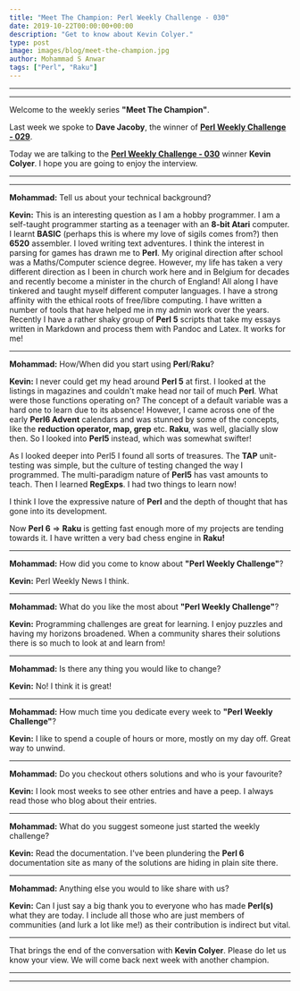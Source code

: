 ```yaml
---
title: "Meet The Champion: Perl Weekly Challenge - 030"
date: 2019-10-22T00:00:00+00:00
description: "Get to know about Kevin Colyer."
type: post
image: images/blog/meet-the-champion.jpg
author: Mohammad S Anwar
tags: ["Perl", "Raku"]
---
```


---

---

Welcome to the weekly series **"Meet The Champion"**.

Last week we spoke to **Dave Jacoby**, the winner of **[Perl Weekly Challenge - 029](/blog/meet-the-champion-029)**.

Today we are talking to the **[Perl Weekly Challenge - 030](/blog/perl-weekly-challenge-030)** winner **Kevin Colyer**. I hope you are going to enjoy the interview.

---

---

**Mohammad:** Tell us about your technical background?

**Kevin:** This is an interesting question as I am a hobby programmer. I am a self-taught programmer starting as a teenager with an **8-bit Atari** computer. I learnt **BASIC** (perhaps this is where my love of sigils comes from?) then **6520** assembler. I loved writing text adventures. I think the interest in parsing for games has drawn me to **Perl**. My original direction after school was a Maths/Computer science degree. However, my life has taken a very different direction as I been in church work here and in Belgium for decades and recently become a minister in the church of England! All along I have tinkered and taught myself different computer languages. I have a strong affinity with the ethical roots of free/libre computing. I have written a number of tools that have helped me in my admin work over the years. Recently I have a rather shaky group of **Perl 5** scripts that take my essays written in Markdown and process them with Pandoc and Latex. It works for me!

---

**Mohammad:** How/When did you start using **Perl**/**Raku**?

**Kevin:** I never could get my head around **Perl 5** at first. I looked at the listings in magazines and couldn't make head nor tail of much **Perl**. What were those functions operating on? The concept of a default variable was a hard one to learn due to its absence! However, I came across one of the early **Perl6 Advent** calendars and was stunned by some of the concepts, like the **reduction operator, map, grep** etc. **Raku**, was well, glacially slow then. So I looked into **Perl5** instead, which was somewhat swifter!

As I looked deeper into Perl5 I found all sorts of treasures. The **TAP** unit-testing was simple, but the culture of testing changed the way I programmed. The multi-paradigm nature of **Perl5** has vast amounts to teach. Then I learned **RegExps**. I had two things to learn now!

I think I love the expressive nature of **Perl** and the depth of thought that has gone into its development.

Now **Perl 6** => **Raku** is getting fast enough more of my projects are tending towards it. I have written a very bad chess engine in **Raku!**

---

**Mohammad:** How did you come to know about **"Perl Weekly Challenge"**?

**Kevin:** Perl Weekly News I think.

---

**Mohammad:** What do you like the most about **"Perl Weekly Challenge"**?

**Kevin:** Programming challenges are great for learning. I enjoy puzzles and having my horizons broadened. When a community shares their solutions there is so much to look at and learn from!

---

**Mohammad:** Is there any thing you would like to change?

**Kevin:** No! I think it is great!

---

**Mohammad:** How much time you dedicate every week to **"Perl Weekly Challenge"**?

**Kevin:** I like to spend a couple of hours or more, mostly on my day off. Great way to unwind.

---

**Mohammad:** Do you checkout others solutions and who is your favourite?

**Kevin:** I look most weeks to see other entries and have a peep. I always read those who blog about their entries.

---

**Mohammad:** What do you suggest someone just started the weekly challenge?

**Kevin:** Read the documentation. I've been plundering the **Perl 6** documentation site as many of the solutions are hiding in plain site there.

---

**Mohammad:** Anything else you would to like share with us?

**Kevin:** Can I just say a big thank you to everyone who has made **Perl(s)** what they are today. I include all those who are just members of communities (and lurk a lot like me!) as their contribution is indirect but vital.

---

That brings the end of the conversation with **Kevin Colyer**. Please do let us know your view. We will come back next week with another champion.

---

---
